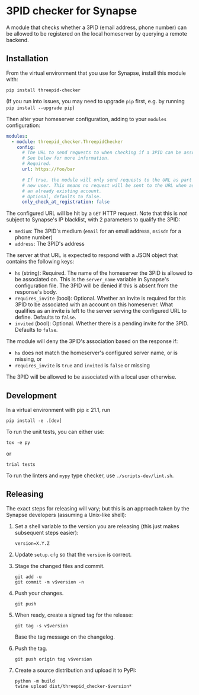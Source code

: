 # 3PID checker for Synapse

A module that checks whether a 3PID (email address, phone number) can be allowed to be
registered on the local homeserver by querying a remote backend.

## Installation

From the virtual environment that you use for Synapse, install this module with:
```shell
pip install threepid-checker
```
(If you run into issues, you may need to upgrade `pip` first, e.g. by running
`pip install --upgrade pip`)

Then alter your homeserver configuration, adding to your `modules` configuration:
```yaml
modules:
  - module: threepid_checker.ThreepidChecker
    config:
      # The URL to send requests to when checking if a 3PID can be associated to an account.
      # See below for more information.
      # Required.
      url: https://foo/bar

      # If true, the module will only send requests to the URL as part of registering a
      # new user. This means no request will be sent to the URL when associating a 3PID with
      # an already existing account.
      # Optional, defaults to false.
      only_check_at_registration: false
```

The configured URL will be hit by a `GET` HTTP request. Note that this is _not_ subject to Synapse's IP blacklist, with 2 parameters to qualify the 3PID:

* `medium`: The 3PID's medium (`email` for an email address, `msisdn` for a phone number)
* `address`: The 3PID's address

The server at that URL is expected to respond with a JSON object that contains the following keys:

* `hs` (string): Required. The name of the homeserver the 3PID is allowed to be associated
                 on. This is the `server_name` variable in Synapse's configuration file. 
                 The 3PID will be denied if this is absent from the response's body.
* `requires_invite` (bool): Optional. Whether an invite is required for this 3PID to be associated 
                            with an account on this homeserver. What qualifies as an invite is left to the
                            server serving the configured URL to define. Defaults to `false`.
* `invited` (bool): Optional. Whether there is a pending invite for the 3PID. Defaults to `false`.

The module will deny the 3PID's association based on the response if:

* `hs` does not match the homeserver's configured server name, or is missing, or
* `requires_invite` is `true` and `invited` is `false` or missing

The 3PID will be allowed to be associated with a local user otherwise.


## Development

In a virtual environment with pip ≥ 21.1, run
```shell
pip install -e .[dev]
```

To run the unit tests, you can either use:
```shell
tox -e py
```
or
```shell
trial tests
```

To run the linters and `mypy` type checker, use `./scripts-dev/lint.sh`.


## Releasing

The exact steps for releasing will vary; but this is an approach taken by the
Synapse developers (assuming a Unix-like shell):

 1. Set a shell variable to the version you are releasing (this just makes
    subsequent steps easier):
    ```shell
    version=X.Y.Z
    ```

 2. Update `setup.cfg` so that the `version` is correct.

 3. Stage the changed files and commit.
    ```shell
    git add -u
    git commit -m v$version -n
    ```

 4. Push your changes.
    ```shell
    git push
    ```

 5. When ready, create a signed tag for the release:
    ```shell
    git tag -s v$version
    ```
    Base the tag message on the changelog.

 6. Push the tag.
    ```shell
    git push origin tag v$version
    ```

 7. Create a source distribution and upload it to PyPI:
    ```shell
    python -m build
    twine upload dist/threepid_checker-$version*
    ```
